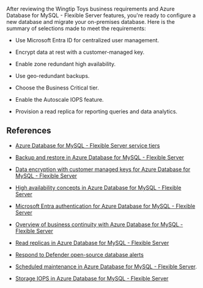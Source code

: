 After reviewing the Wingtip Toys business requirements and Azure Database for MySQL - Flexible Server features, you're ready to configure a new database and migrate your on-premises database. Here is the summary of selections made to meet the requirements: 

- Use Microsoft Entra ID for centralized user management. 

- Encrypt data at rest with a customer-managed key. 

- Enable zone redundant high availability. 

- Use geo-redundant backups. 

- Choose the Business Critical tier. 

- Enable the Autoscale IOPS feature. 

- Provision a read replica for reporting queries and data analytics. 

## References

- [Azure Database for MySQL - Flexible Server service tiers](https://learn.microsoft.com/en-us/azure/mysql/flexible-server/concepts-service-tiers-storage) 
- [Backup and restore in Azure Database for MySQL - Flexible Server](https://learn.microsoft.com/en-us/azure/mysql/flexible-server/concepts-backup-restore) 
- [Data encryption with customer managed keys for Azure Database for MySQL - Flexible Server](https://review.learn.microsoft.com/en-us/azure/mysql/flexible-server/concepts-customer-managed-key) 

- [High availability concepts in Azure Database for MySQL - Flexible Server](https://learn.microsoft.com/en-us/azure/mysql/flexible-server/concepts-high-availability) 
- [Microsoft Entra authentication for Azure Database for MySQL - Flexible Server](https://learn.microsoft.com/en-us/azure/mysql/flexible-server/concepts-azure-ad-authentication) 
- [Overview of business continuity with Azure Database for MySQL - Flexible Server](https://learn.microsoft.com/en-us/azure/mysql/flexible-server/concepts-business-continuity)

- [Read replicas in Azure Database for MySQL - Flexible Server](https://learn.microsoft.com/en-us/azure/mysql/flexible-server/concepts-read-replicas) 
- [Respond to Defender open-source database alerts](https://learn.microsoft.com/en-us/azure/defender-for-cloud/defender-for-databases-usage) 
- [Scheduled maintenance in Azure Database for MySQL - Flexible Server](https://learn.microsoft.com/en-us/azure/mysql/flexible-server/concepts-maintenance#near-zero-downtime-maintenance-public-preview). 

- [Storage IOPS in Azure Database for MySQL - Flexible Server](https://learn.microsoft.com/en-us/azure/mysql/flexible-server/concepts-storage-iops) 
